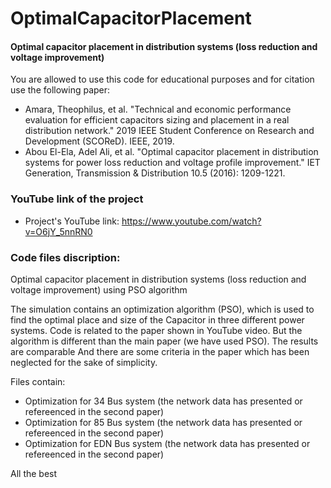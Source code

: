 # OptimalCapacitorPlacement
#### Optimal capacitor placement in distribution systems (loss reduction and voltage improvement)

You are allowed to use this code for educational purposes and for citation use the following paper:

+ Amara, Theophilus, et al. "Technical and economic performance evaluation for efficient capacitors sizing and placement in a real distribution network." 2019 IEEE Student Conference on Research and Development (SCOReD). IEEE, 2019.
+ Abou El-Ela, Adel Ali, et al. "Optimal capacitor placement in distribution systems for power loss reduction and voltage profile improvement." IET Generation, Transmission & Distribution 10.5 (2016): 1209-1221.

### YouTube link of the project
+ Project's YouTube link: https://www.youtube.com/watch?v=O6jY_5nnRN0

### Code files discription:
Optimal capacitor placement in distribution systems (loss reduction and voltage improvement) using PSO algorithm 

The simulation contains an optimization algorithm (PSO), which is used to find the optimal place and size of the Capacitor in three different power systems. Code is related to the paper shown in YouTube video. But the algorithm is different than the main paper (we have used PSO). The results are comparable And there are some criteria in the paper which has been neglected for the sake of simplicity.

Files contain:
+ Optimization for 34 Bus system (the network data has presented or refereenced in the second paper)
+ Optimization for 85 Bus system (the network data has presented or refereenced in the second paper)
+ Optimization for EDN Bus system (the network data has presented or refereenced in the second paper)

All the best
